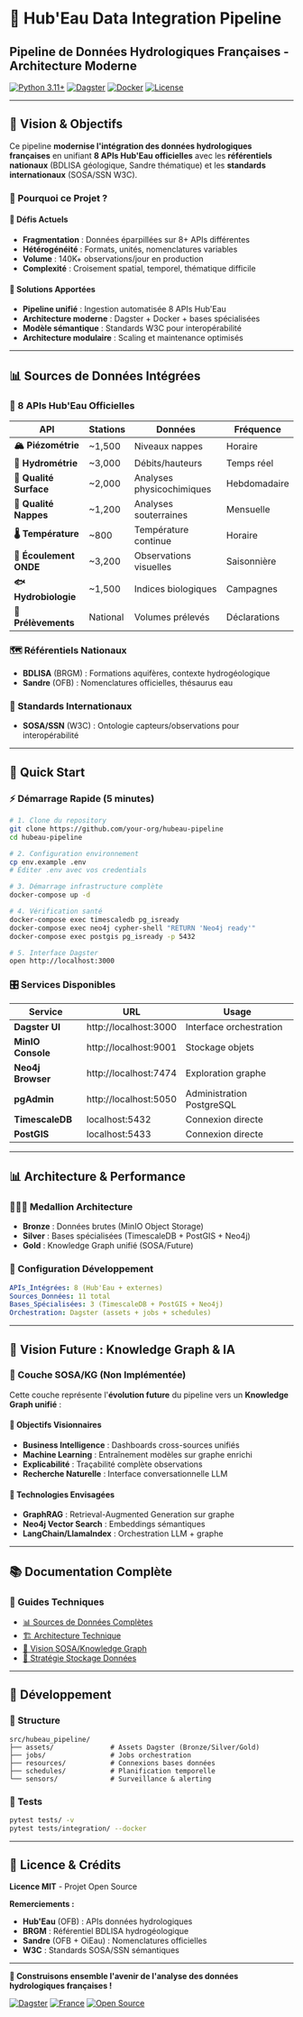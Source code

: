 # 🌊 Hub'Eau Data Integration Pipeline
## Pipeline de Données Hydrologiques Françaises - Architecture Moderne

[![Python 3.11+](https://img.shields.io/badge/python-3.11+-blue.svg)](https://www.python.org/downloads/release/python-311/)
[![Dagster](https://img.shields.io/badge/orchestrator-Dagster-orange.svg)](https://dagster.io/)
[![Docker](https://img.shields.io/badge/deployment-Docker-blue.svg)](https://www.docker.com/)
[![License](https://img.shields.io/badge/license-MIT-green.svg)](LICENSE)

---

## 🎯 **Vision & Objectifs**

Ce pipeline **modernise l'intégration des données hydrologiques françaises** en unifiant **8 APIs Hub'Eau officielles** avec les **référentiels nationaux** (BDLISA géologique, Sandre thématique) et les **standards internationaux** (SOSA/SSN W3C).

### **🌟 Pourquoi ce Projet ?**

#### **🔄 Défis Actuels**
- **Fragmentation** : Données éparpillées sur 8+ APIs différentes
- **Hétérogénéité** : Formats, unités, nomenclatures variables
- **Volume** : 140K+ observations/jour en production
- **Complexité** : Croisement spatial, temporel, thématique difficile

#### **🚀 Solutions Apportées**
- **Pipeline unifié** : Ingestion automatisée 8 APIs Hub'Eau
- **Architecture moderne** : Dagster + Docker + bases spécialisées
- **Modèle sémantique** : Standards W3C pour interopérabilité
- **Architecture modulaire** : Scaling et maintenance optimisés

---

## 📊 **Sources de Données Intégrées**

### **🌊 8 APIs Hub'Eau Officielles**
| **API** | **Stations** | **Données** | **Fréquence** |
|---------|--------------|-------------|---------------|
| **🏔️ Piézométrie** | ~1,500 | Niveaux nappes | Horaire |
| **🌊 Hydrométrie** | ~3,000 | Débits/hauteurs | Temps réel |
| **🧪 Qualité Surface** | ~2,000 | Analyses physicochimiques | Hebdomadaire |
| **🧪 Qualité Nappes** | ~1,200 | Analyses souterraines | Mensuelle |
| **🌡️ Température** | ~800 | Température continue | Horaire |
| **🌊 Écoulement ONDE** | ~3,200 | Observations visuelles | Saisonnière |
| **🐟 Hydrobiologie** | ~1,500 | Indices biologiques | Campagnes |
| **🚰 Prélèvements** | National | Volumes prélevés | Déclarations |

### **🗺️ Référentiels Nationaux**
- **BDLISA** (BRGM) : Formations aquifères, contexte hydrogéologique
- **Sandre** (OFB) : Nomenclatures officielles, thésaurus eau

### **🔗 Standards Internationaux**
- **SOSA/SSN** (W3C) : Ontologie capteurs/observations pour interopérabilité

---

## 🚀 **Quick Start**

### **⚡ Démarrage Rapide (5 minutes)**

```bash
# 1. Clone du repository
git clone https://github.com/your-org/hubeau-pipeline
cd hubeau-pipeline

# 2. Configuration environnement
cp env.example .env
# Éditer .env avec vos credentials

# 3. Démarrage infrastructure complète
docker-compose up -d

# 4. Vérification santé
docker-compose exec timescaledb pg_isready
docker-compose exec neo4j cypher-shell "RETURN 'Neo4j ready'"
docker-compose exec postgis pg_isready -p 5432

# 5. Interface Dagster
open http://localhost:3000
```

### **🎛️ Services Disponibles**
| **Service** | **URL** | **Usage** |
|-------------|---------|-----------|
| **Dagster UI** | http://localhost:3000 | Interface orchestration |
| **MinIO Console** | http://localhost:9001 | Stockage objets |
| **Neo4j Browser** | http://localhost:7474 | Exploration graphe |
| **pgAdmin** | http://localhost:5050 | Administration PostgreSQL |
| **TimescaleDB** | localhost:5432 | Connexion directe |
| **PostGIS** | localhost:5433 | Connexion directe |

---

## 📊 **Architecture & Performance**

### **🥉🥈🥇 Medallion Architecture**
- **Bronze** : Données brutes (MinIO Object Storage)
- **Silver** : Bases spécialisées (TimescaleDB + PostGIS + Neo4j)
- **Gold** : Knowledge Graph unifié (SOSA/Future)

### **🎯 Configuration Développement**
```yaml
APIs_Intégrées: 8 (Hub'Eau + externes)
Sources_Données: 11 total
Bases_Spécialisées: 3 (TimescaleDB + PostGIS + Neo4j)
Orchestration: Dagster (assets + jobs + schedules)
```

---

## 🔬 **Vision Future : Knowledge Graph & IA**

### **🧠 Couche SOSA/KG (Non Implémentée)**

Cette couche représente l'**évolution future** du pipeline vers un **Knowledge Graph unifié** :

#### **🎯 Objectifs Visionnaires**
- **Business Intelligence** : Dashboards cross-sources unifiés
- **Machine Learning** : Entraînement modèles sur graphe enrichi
- **Explicabilité** : Traçabilité complète observations
- **Recherche Naturelle** : Interface conversationnelle LLM

#### **🚀 Technologies Envisagées**
- **GraphRAG** : Retrieval-Augmented Generation sur graphe
- **Neo4j Vector Search** : Embeddings sémantiques
- **LangChain/LlamaIndex** : Orchestration LLM + graphe

---

## 📚 **Documentation Complète**

### **📖 Guides Techniques**
- [📊 Sources de Données Complètes](docs/DATA_SOURCES_COMPLETE.md)
- [🏗️ Architecture Technique](docs/TECHNICAL_ARCHITECTURE.md)  
- [🔗 Vision SOSA/Knowledge Graph](docs/SOSA_FUTURE_VISION.md)
- [🎯 Stratégie Stockage Données](docs/DATA_STORAGE_STRATEGY.md)

---

## 🔧 **Développement**

### **📁 Structure**
```
src/hubeau_pipeline/
├── assets/              # Assets Dagster (Bronze/Silver/Gold)
├── jobs/                # Jobs orchestration
├── resources/           # Connexions bases données
├── schedules/           # Planification temporelle
└── sensors/             # Surveillance & alerting
```

### **🧪 Tests**
```bash
pytest tests/ -v
pytest tests/integration/ --docker
```

---

## 📄 **Licence & Crédits**

**Licence MIT** - Projet Open Source

**Remerciements :**
- **Hub'Eau** (OFB) : APIs données hydrologiques
- **BRGM** : Référentiel BDLISA hydrogéologique  
- **Sandre** (OFB + OiEau) : Nomenclatures officielles
- **W3C** : Standards SOSA/SSN sémantiques

---

**🌊 Construisons ensemble l'avenir de l'analyse des données hydrologiques françaises !**

[![Dagster](https://img.shields.io/badge/powered%20by-Dagster-orange)](https://dagster.io/)
[![France](https://img.shields.io/badge/made%20in-France-blue)](https://www.eaufrance.fr/)
[![Open Source](https://img.shields.io/badge/open-source-green)](https://github.com/)
